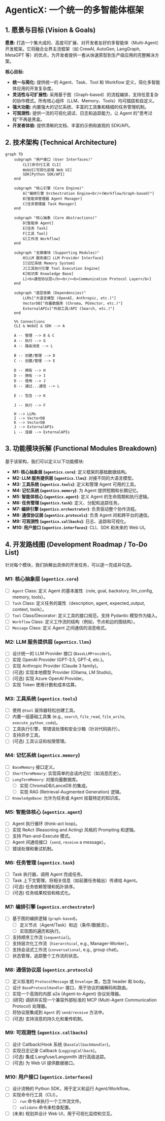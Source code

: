 # AgenticX: 一个统一的多智能体框架

## 1. 愿景与目标 (Vision & Goals)

**愿景:** 打造一个集大成的、高度可扩展、对开发者友好的多智能体（Multi-Agent）开发框架。它将融合业界主流框架（如 CrewAI, AutoGen, LangGraph, MetaGPT 等）的优点，为开发者提供一套从快速原型到生产级应用的完整解决方案。

**核心目标:**
*   **统一与简化:** 提供统一的 Agent、Task、Tool 和 Workflow 定义，简化多智能体应用的开发复杂度。
*   **灵活性与可扩展性:** 采用基于图（Graph-based）的流程编排，支持任意复杂的协作模式。所有核心组件（LLM、Memory、Tools）均可插拔和自定义。
*   **强大功能:** 内置强大的记忆系统、丰富的工具集和精细的任务管理机制。
*   **可观测性:** 提供一流的可视化调试、日志和追踪能力，让 Agent 的"思考过程"不再是黑盒。
*   **开发者体验:** 提供清晰的文档、丰富的示例和直观的 SDK/API。

## 2. 技术架构 (Technical Architecture)

```mermaid
graph TD
    subgraph "用户接口 (User Interfaces)"
        CLI[命令行工具 CLI]
        WebUI[可视化前端 Web UI]
        SDK[Python SDK/API]
    end

    subgraph "核心引擎 (Core Engine)"
        A["编排引擎 Orchestration Engine<br/>(Workflow/Graph-based)"]
        B[智能体管理器 Agent Manager]
        C[任务管理器 Task Manager]
    end

    subgraph "核心抽象 (Core Abstractions)"
        D[智能体 Agent]
        E[任务 Task]
        F[工具 Tool]
        G[工作流 Workflow]
    end

    subgraph "支撑模块 (Supporting Modules)"
        H[LLM 服务接口 LLM Provider Interface]
        I[记忆系统 Memory System]
        J[工具执行引擎 Tool Execution Engine]
        K[知识库 Knowledge Base]
        L[<b>通信协议层</b><br/><b>Communication Protocol Layer</b>]
    end

    subgraph "底层依赖 (Dependencies)"
        LLMs["大语言模型 (OpenAI, Anthropic, etc.)"]
        VectorDB["向量数据库 (Chroma, PGVector, etc.)"]
        ExternalAPIs["外部工具/API (Search, etc.)"]
    end

    %% Connections
    CLI & WebUI & SDK --> A
    
    A -- 管理 --> B & C
    A -- 执行 --> G
    A -- 路由消息 --> L

    B -- 创建/管理 --> D
    C -- 创建/管理 --> E

    D -- 拥有 --> H
    D -- 拥有 --> I
    D -- 使用 --> J
    D -- 通过...通信 --> L

    E -- 包含 --> K
    
    J -- 执行 --> F
    
    H --> LLMs
    I --> VectorDB
    K --> VectorDB
    J --> ExternalAPIs
    L -- 连接 --> ExternalAPIs
```

## 3. 功能模块拆解 (Functional Modules Breakdown)

基于该架构，我们可以定义以下功能模块:

*   **M1: 核心抽象层 (`agenticx.core`)**: 定义框架的基础数据结构。
*   **M2: LLM 服务提供层 (`agenticx.llms`)**: 对接不同的大语言模型。
*   **M3: 工具系统 (`agenticx.tools`)**: 定义和管理 Agent 可用的工具。
*   **M4: 记忆系统 (`agenticx.memory`)**: 为 Agent 提供短期和长期记忆。
*   **M5: 智能体核心 (`agenticx.agent`)**: 定义 Agent 的生命周期和执行逻辑。
*   **M6: 任务管理 (`agenticx.task`)**: 定义、分配和追踪任务。
*   **M7: 编排引擎 (`agenticx.orchestrator`)**: 负责驱动整个协作流程。
*   **M8: 通信协议层 (`agenticx.protocols`)**: 负责 Agent 间和跨平台的通信。
*   **M9: 可观测性 (`agenticx.callbacks`)**: 日志、追踪和可视化。
*   **M10: 用户接口 (`agenticx.interfaces`)**: CLI、SDK 和未来的 Web UI。

## 4. 开发路线图 (Development Roadmap / To-Do List)

针对每个模块，我们拆解出具体的开发任务，可以逐一完成并勾选。

### M1: 核心抽象层 (`agenticx.core`)
- [ ] `Agent` Class: 定义 Agent 的基本属性（role, goal, backstory, llm_config, memory, tools）。
- [ ] `Task` Class: 定义任务的属性（description, agent, expected_output, context, tools）。
- [ ] `Tool` Class/Decorator: 定义工具的接口规范，支持 Pydantic 模型作为输入。
- [ ] `Workflow` Class: 定义工作流的结构（例如，节点和边的图结构）。
- [ ] `Message` Class: 定义 Agent 之间通信的消息格式。

### M2: LLM 服务提供层 (`agenticx.llms`)
- [ ] 设计统一的 LLM Provider 接口 (`BaseLLMProvider`)。
- [ ] 实现 OpenAI Provider (GPT-3.5, GPT-4, etc.)。
- [ ] 实现 Anthropic Provider (Claude 3 family)。
- [ ] (可选) 实现本地模型 Provider (Ollama, LM Studio)。
- [ ] (可选) 实现 Azure OpenAI Provider。
- [ ] 实现 Token 使用计数和成本估算。

### M3: 工具系统 (`agenticx.tools`)
- [ ] 使用 `@tool` 装饰器轻松创建工具。
- [ ] 内置一组基础工具集 (e.g., `search`, `file_read`, `file_write`, `execute_python_code`)。
- [ ] 工具执行引擎，带错误处理和安全沙箱（针对代码执行）。
- [ ] 支持异步工具。
- [ ] (可选) 工具认证和权限管理。

### M4: 记忆系统 (`agenticx.memory`)
- [ ] `BaseMemory` 接口定义。
- [ ] `ShortTermMemory`: 实现简单的会话内记忆（如消息历史）。
- [ ] `LongTermMemory`: 对接向量数据库。
    - [ ] 实现 ChromaDB/LanceDB 的集成。
    - [ ] 实现 RAG (Retrieval-Augmented Generation) 逻辑。
- [ ] `KnowledgeBase`: 允许为任务或 Agent 挂载特定的知识库。

### M5: 智能体核心 (`agenticx.agent`)
- [ ] Agent 执行循环 (think-act loop)。
- [ ] 实现 ReAct (Reasoning and Acting) 风格的 Prompting 和逻辑。
- [ ] 支持 Plan-and-Execute 模式。
- [ ] Agent 间通信接口（`send`, `receive` a message）。
- [ ] 错误处理和重试机制。

### M6: 任务管理 (`agenticx.task`)
- [ ] Task 执行器，调用 Agent 完成任务。
- [ ] Task 上下文管理，将相关信息（如前置任务输出）传递给 Agent。
- [ ] (可选) 任务依赖管理和拓扑排序。
- [ ] (可选) 任务结果校验和格式化。

### M7: 编排引擎 (`agenticx.orchestrator`)
- [ ] 基于图的编排逻辑 (`graph-based`)。
    - [ ] 定义节点（Agent/Task）和边（条件/数据流）。
    - [ ] 实现图的遍历和执行。
- [ ] 支持顺序工作流 (`sequential`)。
- [ ] 支持层次化工作流（`hierarchical`, e.g., Manager-Worker）。
- [ ] 支持会话式工作流 (`conversational`, e.g., group chat)。
- [ ] 状态管理，追踪整个工作流的状态。

### M8: 通信协议层 (`agenticx.protocols`)
- [ ] 定义标准的 `ProtocolMessage` 或 `Envelope` 类，包含 header 和 body。
- [ ] 设计 `BaseProtocolHandler` 接口，用于协议的编解码和路由。
- [ ] 实现一个高效的内部 a2a (Agent-to-Agent) 协议处理器。
- [ ] (研究) 调研并实现一个兼容外部标准的 MCP (Multi-Agent Communication Protocol) 处理器。
- [ ] 将协议层集成到 `Agent` 的 `send/receive` 方法中。
- [ ] (可选) 支持消息的持久化和重传机制。

### M9: 可观测性 (`agenticx.callbacks`)
- [ ] 设计 Callback/Hook 系统 (`BaseCallbackHandler`)。
- [ ] 实现日志记录 Callback (`LoggingCallback`)。
- [ ] (可选) 集成 Langfuse/Langsmith 进行高级追踪。
- [ ] (可选) 为 Web UI 提供数据接口。

### M10: 用户接口 (`agenticx.interfaces`)
- [ ] 设计流畅的 Python SDK，用于定义和运行 Agent/Workflow。
- [ ] 实现命令行工具（CLI）。
    - [ ] `run` 命令来执行一个工作流文件。
    - [ ] `validate` 命令来检查配置。
- [ ] (未来) 规划并设计 Web UI，用于可视化监控和交互。
